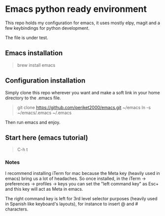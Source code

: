 # Emacs python ready environment

This repo holds my configuration for emacs, it uses mostly elpy, magit
and a few keybindings for python development.

The file is under test.

## Emacs installation

> brew install emacs

## Configuration installation

Simply clone this repo wherever you want and make a soft link in your
home directory to the .emacs file.

> git clone https://github.com/periket2000/emacs.git ~/emacs
> ln -s ~/emacs/.emacs ~/.emacs 

Then run emacs and enjoy.

## Start here (emacs tutorial)

> C-h t

### Notes

I recommend installing iTerm for mac because the Meta key (heavily used in emacs)
bring us a lot of headaches. So once installed, in the iTerm -> preferences ->
profiles -> keys you can set the "left command key" as Esc+ and this key will
act as Meta in emacs.

The right command key is left for 3rd level selector purposes (heavily used in
Spanish like keyboard's layouts), for instance to insert @ and # characters.